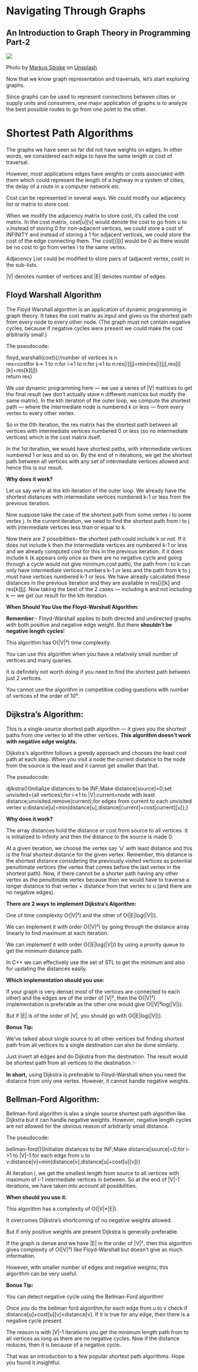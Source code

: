 
# Navigating Through Graphs

## An Introduction to Graph Theory in Programming Part-2

![](https://miro.medium.com/max/1050/0*fpML6RVeS4-ZwcGA)

Photo by  [Markus Spiske](https://unsplash.com/@markusspiske?utm_source=medium&utm_medium=referral)  on  [Unsplash](https://unsplash.com/?utm_source=medium&utm_medium=referral)

Now that we know graph representation and traversals, let’s start exploring graphs.

Since graphs can be used to represent connections between cities or supply units and consumers, one major application of graphs is to analyze the best possible routes to go from one point to the other.

# Shortest Path Algorithms

The graphs we have seen so far did not have weights on edges. In other words, we considered each edge to have the same length or cost of traversal.

However, most applications edges have weights or costs associated with them which could represent the length of a highway in a system of cities, the delay of a route in a computer network etc.

Cost can be represented in several ways. We could modify our adjacency list or matrix to store cost.

When we modify the adjacency matrix to store cost, it’s called the cost matrix. In the cost matrix, cost[u][v] would denote the cost to go from u to v.Instead of storing 0 for non-adjacent vertices, we could store a cost of INFINITY and instead of storing a 1 for adjacent vertices, we could store the cost of the edge connecting them. The cost[i][i] would be 0 as there would be no cost to go from vertex i to the same vertex.

Adjacency List could be modified to store pairs of (adjacent vertex, cost) in the sub-lists.

|V| denotes number of vertices and |E| denotes number of edges.

## Floyd Warshall Algorithm

The Floyd Warshall algorithm is an application of dynamic programming in graph theory. It takes the cost matrix as input and gives us the shortest path from every node to every other node. (The graph must not contain negative cycles, because if negative cycles were present we could make the cost arbitrarily small.)

The pseudocode:

floyd_warshall(cost){//number of vertices is n  
  res=costfor k-> 1 to n:for i->1 to n:for j->1 to n:res[i][j]=min(res[i][j],res[i][k]+res[k][j])  
  return res}

We use dynamic programming here — we use a series of |V| matrices to get the final result (we don’t actually store n different matrices but modify the same matrix). In the kth iteration of the outer loop, we compute the shortest path — where the intermediate node is numbered k or less — from every vertex to every other vertex.

So in the 0th iteration, the res matrix has the shortest path between all vertices with intermediate vertices numbered 0 or less (so no intermediate vertices) which is the cost matrix itself.

In the 1st iteration, we would have shortest paths, with intermediate vertices numbered 1 or less and so on. By the end of n iterations, we get the shortest path between all vertices with any set of intermediate vertices allowed and hence this is our result.

**Why does it work?**

Let us say we’re at the kth iteration of the outer loop. We already have the shortest distances with intermediate vertices numbered k-1 or less from the previous iteration.

Now suppose take the case of the shortest path from some vertex i to some vertex j. In the current iteration, we need to find the shortest path from i to j with intermediate vertices less than or equal to k.

Now there are 2 possibilities- the shortest path could include k or not. If it does not include k then the intermediate vertices are numbered k-1 or less and we already computed cost for this in the previous iteration. If it does include k (k appears only once as there are no negative cycle and going through a cycle would not give minimum cost path), the path from i to k can only have intermediate vertices numbers k-1 or less and the path from k to j must have vertices numbered k-1 or less. We have already calculated these distances in the previous iteration and they are available in res[i][k] and res[k][j]. Now taking the best of the 2 cases — including k and not including k — we get our result for the kth iteration.

**When Should You Use the Floyd-Warshall Algorithm:**

**Remember**:- Floyd-Warshall applies to both directed and undirected graphs with both positive and negative edge weight. But there  **shouldn’t be negative length cycles**!

This algorithm has O(|V|³) time complexity.

You can use this algorithm when you have a relatively small number of vertices and many queries.

It is definitely not worth doing if you need to find the shortest path between just 2 vertices.

You cannot use the algorithm in competitive coding questions with number of vertices of the order of 10⁵.

## Dijkstra’s Algorithm:

This is a single-source shortest path algorithm — it gives you the shortest paths from one vertex to all the other vertices.  **This algorithm doesn’t work with negative edge weights.**

Dijkstra's algorithm follows a greedy approach and chooses the least cost path at each step. When you visit a node the current distance to the node from the source is the least and it cannot get smaller than that.

The pseudocode:

djikstra(){Initialize distances to be INF;Make distance[source]=0;set unvisited={all vertices};for i->1 to |V|:current=node with least distance;unvisited.remove(current);for edges from current to each unvisited vertex u:distance[u]=min(distance[u],distance[current]+cost[current][u]);}

**Why does it work?**

The array distances hold the distance or cost from source to all vertices. It is initialized to infinity and then the distance to the source is made 0.

At a given iteration, we choose the vertex say ‘u’ with least distance and this is the final shortest distance for the given vertex. Remember, this distance is the shortest distance considering the previously visited vertices as potential penultimate vertices (the vertex that comes before the last vertex in the shortest path). Now, if there cannot be a shorter path having any other vertex as the penultimate vertex because then we would have to traverse a longer distance to that vertex + distance from that vertex to u (and there are no negative edges).

**There are 2 ways to implement Dijkstra’s Algorithm:**

One of time complexity O(|V|²) and the other of O(|E|log(|V|)).

We can implement it with order O(|V|²) by going through the distance array linearly to find maximum at each iteration.

We can implement it with order O(|E|log(|V|)) by using a priority queue to get the minimum distance path.

In C++ we can effectively use the set of STL to get the minimum and also for updating the distances easily.

**Which implementation should you use:**

If your graph is very dense( most of the vertices are connected to each other) and the edges are of the order of |V|², then the O(|V|²) implementation is preferable as the other one would give O(|V|²log(|V|)).

But if |E| is of the order of |V|, you should go with O(|E|log(|V|)).

**Bonus Tip:**

We’ve talked about single source to all other vertices but finding shortest path from all vertices to a single destination can also be done similarly.

Just invert all edges and do Dijkstra from the destination. The result would be shortest path from all vertices to the destination.✨

**In short,** using Dijkstra is preferable to Floyd-Warshall when you need the distance from only one vertex. However, it cannot handle negative weights.

## Bellman-Ford Algorithm:

Bellman-ford algorithm is also a single source shortest path algorithm like Dijkstra but it can handle negative weights. However, negative length cycles are not allowed for the obvious reason of arbitrarily small distance.

The pseudocode:

bellman-ford(){Initialize distances to be INF;Make distance[source]=0;for i->1 to |V|-1:for each edge from u to v:distance[v]=min(distance[v],distance[u]+cost[u][v])}

At iteration i, we get the smallest length from source to all vertices with maximum of i-1 intermediate vertices in between. So at the end of |V|-1 iterations, we have taken into account all possibilities.

**When should you use it:**

This algorithm has a complexity of O(|V|*|E|).

It overcomes Dijkstra’s shortcoming of no negative weights allowed.

But if only positive weights are present Dijkstra is generally preferable.

If the graph is dense and we have |E| in the order of |V|², then this algorithm gives complexity of O(|V|³) like Floyd-Warshall but doesn’t give as much information.

However, with smaller number of edges and negative weights, this algorithm can be very useful.

**Bonus Tip:**

You can detect negative cycle using the Bellman-Ford algorithm!

Once you do the bellman ford algorithm,for each edge from u to v check if distance[u]+cost[u][v]<distance[v]. If it is true for any edge, then there is a negative cycle present.

The reason is with |V|-1 iterations you get the minimum length path from to all vertices as long as there are no negative cycles. Now if the distance reduces, then it is because of a negative cycle.

That was an introduction to a few popular shortest path algorithms. Hope you found it insightful.
